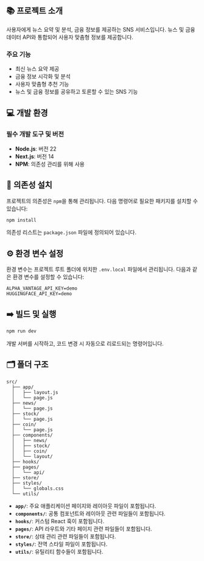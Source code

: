 ## 📚 프로젝트 소개

사용자에게 뉴스 요약 및 분석, 금융 정보를 제공하는 SNS 서비스입니다.
뉴스 및 금융 데이터 API와 통합되어 사용자 맞춤형 정보를 제공합니다.

### 주요 기능
- 최신 뉴스 요약 제공
- 금융 정보 시각화 및 분석
- 사용자 맞춤형 추천 기능
- 뉴스 및 금융 정보를 공유하고 토론할 수 있는 SNS 기능

## 💻 개발 환경

### 필수 개발 도구 및 버전
- **Node.js**: 버전 22
- **Next.js**: 버전 14
- **NPM**: 의존성 관리를 위해 사용

## 🤝 의존성 설치

프로젝트의 의존성은 `npm`을 통해 관리됩니다. 다음 명령어로 필요한 패키지를 설치할 수 있습니다:

```bash
npm install
```

의존성 리스트는 `package.json` 파일에 정의되어 있습니다.

## ⚙️ 환경 변수 설정

환경 변수는 프로젝트 루트 폴더에 위치한 `.env.local` 파일에서 관리됩니다. 다음과 같은 환경 변수를 설정할 수 있습니다:

```plaintext
ALPHA_VANTAGE_API_KEY=demo
HUGGINGFACE_API_KEY=demo
```

## ➡️ 빌드 및 실행

```bash
npm run dev
```

개발 서버를 시작하고, 코드 변경 시 자동으로 리로드되는 명령어입니다.

## 🗂️ 폴더 구조

```
src/
  ├── app/
  │   ├── layout.js
  │   └── page.js
  ├── news/
  │   └── page.js
  ├── stock/
  │   └── page.js
  ├── coin/
  │   └── page.js
  ├── components/
  │   ├── news/
  │   ├── stock/
  │   ├── coin/
  │   └── layout/
  ├── hooks/
  ├── pages/
  │   └── api/
  ├── store/
  ├── styles/
  │   └── globals.css
  └── utils/
```

- **`app/`**: 주요 애플리케이션 페이지와 레이아웃 파일이 포함됩니다.
- **`components/`**: 공통 컴포넌트와 레이아웃 관련 파일들이 포함됩니다.
- **`hooks/`**: 커스텀 React 훅이 포함됩니다.
- **`pages/`**: API 라우트와 기타 페이지 관련 파일들이 포함됩니다.
- **`store/`**: 상태 관리 관련 파일들이 포함됩니다.
- **`styles/`**: 전역 스타일 파일이 포함됩니다.
- **`utils/`**: 유틸리티 함수들이 포함됩니다.
